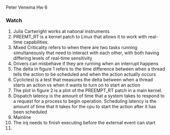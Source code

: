 Peter Venema Hw 6

### Watch
1. Julia Cartwright works at national instruments
2. PREEMT_RT is a kernel patch to Linux that allows it to work with real-time capabilities. 
3. Mixed Criticality refers to when there are two tasks running simultaneously that need to interact with each other, with both having differing levels of real-time sensitivity
4. Drivers can misbehave if they are running when an interrupt happens
5. The delta in figure 1 refers to the time difference between when a thread tells the action to be scheduled and when the action actually occurs
6. Cyclictest is a test that measures the delta between when a thread starts an action vs when it wants to turn on to start an action
7. The plot in figure 2 is a plot of the PREEMPT_RT patch in a main kernel. 
8. Dispatch latency is the amount of time that a system takes to respond to a request for a process to begin operation.
	Scheduling latency is the amount of time that it takes for the cpu to start the action after it has been scheduled
9. Mainline
10. The irq needs to finish executing before the external event can start
11. 
